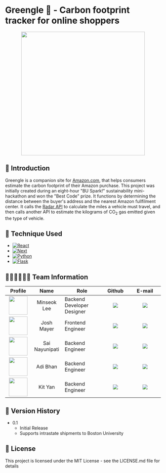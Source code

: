 # Greengle 🛒 - Carbon footprint tracker for online shoppers
<div align='center'>
<img src="https://user-images.githubusercontent.com/55467050/201555604-6562c78b-db1e-4a22-87c7-3a7ce64a48a7.png" width="400">
</div>

## 🧐 Introduction

Greengle is a companion site for [Amazon.com](https://www.amazon.com/), that helps consumers estimate the carbon footprint of their Amazon purchase.  This project was initially created during an eight-hour "BU Spark!" sustainability mini-hackathon and won the "Best Code" prize. It functions by determining the distance between the buyer's address and the nearest Amazon fullfilment center. It calls the [Radar API](https://radar.com/documentation/api) to calculate the miles a vehicle must travel, and then calls another API to estimate the kilograms of CO<sub>2</sub> gas emitted given the type of vehicle.


## 🧱 Technique Used

* [![React][React.js]][React-url]
* [![Next][Next.js]][Next-url]
* [![Python][Python.py]][Python-url]
* [![Flask][Flask.py]][Flask-url]




 
<h2 id="team"> 💁🏻‍♀️💁🏻‍♂️ Team Information</h2>

<table width="900">
<thead>
<tr>
<th width="100" align="center">Profile</th>
<th width="100" align="center">Name</th>
<th width="250" align="center">Role</th>
<th width="150" align="center">Github</th>
<th width="300" align="center">E-mail</th>
</tr> 
</thead>
<tbody>

<tr>
<td width="100" align="center"><img src="https://user-images.githubusercontent.com/55467050/201533525-3221b98e-b032-4f70-ac76-379e1259ec3e.png" width="60" height="60"></td>
<td width="100" align="center">Minseok Lee</td>
<td width="250">Backend Developer<br>Designer</td>
<td width="150" align="center">	
	<a href="https://github.com/mslee300">
	<img src="https://img.shields.io/badge/mslee300-655ced?style=social&logo=github"/>
	</a>
</td>
<td width="300" align="center">
<a href="mailto:mslee300@bu.edu"><img src="https://img.shields.io/static/v1?label=&message=mslee300@bu.edu&color=lightblue&style=flat-square&logo=gmail"></a>
</tr>
	
<tr>
<td width="100" align="center"><img src="https://avatars.githubusercontent.com/u/39107655?v=4" width="60" height="60"></td>
<td width="100" align="center">Josh Mayer</td>
<td width="250">Frontend Engineer</td>
<td width="150" align="center">	
	<a href="https://github.com/JoshMayerr">
	<img src="https://img.shields.io/badge/josh-655ced?style=social&logo=github"/>
	</a>

</td>
<td width="300" align="center">
<a href="mailto:m"><img src="https://img.shields.io/static/v1?label=&message=jooshmayer@gmail.com&color=lightblue&style=flat-square&logo=gmail"></a>
</tr>

<tr>
<td width="100" align="center"><img src="https://user-images.githubusercontent.com/55467050/201533446-7e716021-b5b4-4be1-9ffd-70d667ad876b.png" width="60" height="60"></td>
<td width="100" align="center">Sai Nayunipati</td>
<td width="250">Backend Engineer</td>
<td width="150" align="center">	
	<a href="https://github.com/sai-nayunipati">
	<img src="https://img.shields.io/badge/sainayunipati-655ced?style=social&logo=github"/>
	</a>
</td>
<td width="300" align="center">
<a href="mailto:sai.nayunipati@gmail.com"><img src="https://img.shields.io/static/v1?label=&message=sai.nayunipati@gmail.com&color=lightblue&style=flat-square&logo=gmail"></a>
</tr>


<tr>
<td width="100" align="center"><img src="https://user-images.githubusercontent.com/55467050/201533477-544d3371-e32b-44cf-b068-0fe9d1d080ee.png" width="60" height="60"></td>
<td width="100" align="center">Adi Bhan</td>
<td width="250">Backend Engineer</td>
<td width="150" align="center">	
	<a href="https://github.com/AdiBhan">
	<img src="https://img.shields.io/badge/liboto00-655ced?style=social&logo=github"/>
	</a>
</td>
<td width="300" align="center">
<a href="mailto:abhan03@bu.edu"><img src="https://img.shields.io/static/v1?label=&message=abhan03@bu.edu&color=lightblue&style=flat-square&logo=gmail"></a>
</tr>

	
<tr>
<td width="100" align="center"><img src="https://user-images.githubusercontent.com/55467050/201533477-544d3371-e32b-44cf-b068-0fe9d1d080ee.png" width="60" height="60"></td>
<td width="100" align="center">Kit Yan</td>
<td width="250">Backend Engineer</td>
<td width="150" align="center">	
	<a href="https://github.com/kityan2020">
	<img src="[https://img.shields.io/badge/liboto00-655ced?style=social&logo=github](https://avatars.githubusercontent.com/u/104050929?s=400&u=25596941d4ea7c222538f9de4fc956921840b642&v=4)"/>
	</a>
</td>
<td width="300" align="center">
<a href="mailto:kyan@bu.edu"><img src="https://img.shields.io/static/v1?label=&message=kyan@bu.edu&color=lightblue&style=flat-square&logo=gmail"></a>
</tr>
	
   
</tr>
</tbody>
</table>


## 📰 Version History

* 0.1
    * Initial Release
    * Supports intrastate shipments to Boston University

## 📜 License

This project is licensed under the MIT License - see the LICENSE.md file for details




<!-- MARKDOWN LINKS & IMAGES -->
<!-- https://www.markdownguide.org/basic-syntax/#reference-style-links -->
[contributors-shield]: https://img.shields.io/github/contributors/othneildrew/Best-README-Template.svg?style=for-the-badge
[contributors-url]: https://github.com/othneildrew/Best-README-Template/graphs/contributors
[forks-shield]: https://img.shields.io/github/forks/othneildrew/Best-README-Template.svg?style=for-the-badge
[forks-url]: https://github.com/othneildrew/Best-README-Template/network/members
[stars-shield]: https://img.shields.io/github/stars/othneildrew/Best-README-Template.svg?style=for-the-badge
[stars-url]: https://github.com/othneildrew/Best-README-Template/stargazers
[issues-shield]: https://img.shields.io/github/issues/othneildrew/Best-README-Template.svg?style=for-the-badge
[issues-url]: https://github.com/othneildrew/Best-README-Template/issues
[license-shield]: https://img.shields.io/github/license/othneildrew/Best-README-Template.svg?style=for-the-badge
[license-url]: https://github.com/othneildrew/Best-README-Template/blob/master/LICENSE.txt
[linkedin-shield]: https://img.shields.io/badge/-LinkedIn-black.svg?style=for-the-badge&logo=linkedin&colorB=555
[linkedin-url]: https://linkedin.com/in/othneildrew
[product-screenshot]: images/screenshot.png
[Next.js]: https://img.shields.io/badge/next.js-000000?style=for-the-badge&logo=nextdotjs&logoColor=white
[Next-url]: https://nextjs.org/
[React.js]: https://img.shields.io/badge/React-20232A?style=for-the-badge&logo=react&logoColor=61DAFB
[React-url]: https://reactjs.org/
[Python.py]: https://img.shields.io/badge/Python-3776AB?style=for-the-badge&logo=python&logoColor=white
[Python-url]: https://www.python.org/

[Flask.py]: https://img.shields.io/badge/Flask-000000?style=for-the-badge&logo=flask&logoColor=white
[Flask-url]: https://flask.palletsprojects.com/en/2.2.x/

